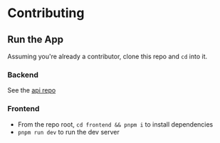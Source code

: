 # Contributing

## Run the App
Assuming you're already a contributor, clone this repo and `cd` into it.

### Backend
See the [api repo](https://github.com/1111philo/apolis-api)

### Frontend
- From the repo root, `cd frontend && pnpm i` to install dependencies
- `pnpm run dev` to run the dev server